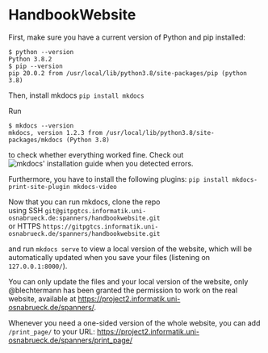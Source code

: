 # HandbookWebsite

First, make sure you have a current version of Python and pip installed:

```
$ python --version
Python 3.8.2
$ pip --version
pip 20.0.2 from /usr/local/lib/python3.8/site-packages/pip (python 3.8)
```

Then, install mkdocs
`pip install mkdocs`

Run
```
$ mkdocs --version
mkdocs, version 1.2.3 from /usr/local/lib/python3.8/site-packages/mkdocs (Python 3.8)
```
to check whether everything worked fine.
Check out ![mkdocs' installation guide](https://www.mkdocs.org/user-guide/installation/) when you detected errors.

Furthermore, you have to install the following plugins:
```pip install mkdocs-print-site-plugin mkdocs-video```

Now that you can run mkdocs, clone the repo  
using SSH `git@gitpgtcs.informatik.uni-osnabrueck.de:spanners/handbookwebsite.git`  
or HTTPS `https://gitpgtcs.informatik.uni-osnabrueck.de/spanners/handbookwebsite.git`

and run `mkdocs serve` to view a local version of the website, which will be automatically updated when you save your files (listening on `127.0.0.1:8000/`).

You can only update the files and your local version of the website, only @blechtermann has been granted the permission to work on the real website, available at https://project2.informatik.uni-osnabrueck.de/spanners/.

Whenever you need a one-sided version of the whole website, you can add `/print_page/` to your URL:
https://project2.informatik.uni-osnabrueck.de/spanners/print_page/